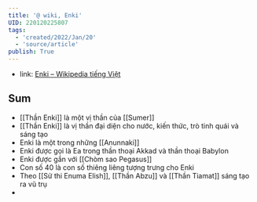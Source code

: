 ```yaml
---
title: '@ wiki, Enki'
UID: 220120225807
tags:
  - 'created/2022/Jan/20'
  - 'source/article'
publish: True
---
```

- link: [Enki – Wikipedia tiếng Việt](https://vi.wikipedia.org/wiki/Enki)

## Sum
- [[Thần Enki]] là một vị thần của [[Sumer]]
- [[Thần Enki]] là vị thần đại diện cho nước, kiến thức, trò tinh quái và sáng tạo
- Enki là một trong những [[Anunnaki]]
- Enki được gọi là Ea trong thần thoại Akkad và thần thoại Babylon
- Enki được gắn với [[Chòm sao Pegasus]]
- Con số 40 là con số thiêng liêng tượng trưng cho Enki
- Theo [[Sử thi Enuma Elish]], [[Thần Abzu]] và [[Thần Tiamat]] sáng tạo ra vũ trụ
- 



